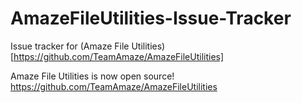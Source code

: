 # AmazeFileUtilities-Issue-Tracker
Issue tracker for (Amaze File Utilities)[https://github.com/TeamAmaze/AmazeFileUtilities]

Amaze File Utilities is now open source! 
https://github.com/TeamAmaze/AmazeFileUtilities

